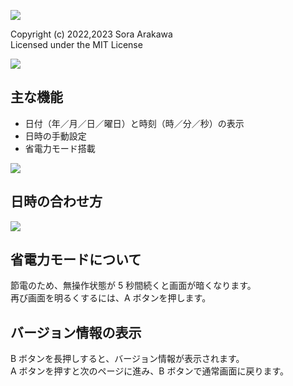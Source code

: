 ![](https://user-images.githubusercontent.com/15243878/177044904-e031aa1c-d9af-4f63-8114-1545615b4ac3.png)

Copyright (c) 2022,2023 Sora Arakawa  
Licensed under the MIT License

![](https://user-images.githubusercontent.com/15243878/238657282-0c15e168-0018-4a7d-be3d-54d805e002bd.jpg)

## 主な機能

- 日付（年／月／日／曜日）と時刻（時／分／秒）の表示
- 日時の手動設定
- 省電力モード搭載

![](https://user-images.githubusercontent.com/15243878/238655670-18d601d9-3375-435b-b11c-c1c0aa022212.png)

## 日時の合わせ方

![](https://user-images.githubusercontent.com/15243878/177044387-46d0e0c2-5d49-4852-a0ce-c6cadbb0c2ab.png)

## 省電力モードについて

節電のため、無操作状態が 5 秒間続くと画面が暗くなります。  
再び画面を明るくするには、A ボタンを押します。

## バージョン情報の表示

B ボタンを長押しすると、バージョン情報が表示されます。  
A ボタンを押すと次のページに進み、B ボタンで通常画面に戻ります。
